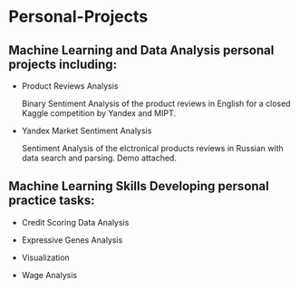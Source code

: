 # Personal-Projects

## Machine Learning and Data Analysis personal projects including:

- Product Reviews Analysis

   Binary Sentiment Analysis of the product reviews in English for a closed Kaggle competition by Yandex and MIPT. 

- Yandex Market Sentiment Analysis	

  Sentiment Analysis of the elctronical products reviews in Russian with data search and parsing. Demo attached.
  
## Machine Learning Skills Developing personal practice tasks:

- Credit Scoring Data Analysis

- Expressive Genes Analysis

- Visualization

- Wage Analysis
